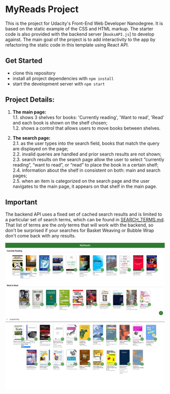 # MyReads Project

This is the project for Udacity's Front-End Web Developer Nanodegree. It is based on the static example of the CSS and HTML markup. The starter code is also provided with the backend server [`BooksAPI.js`] to develop against. The main goal of the project is to add interactivity to the app by refactoring the static code in this template using React API.

## Get Started

* clone this repository
* install all project dependencies with `npm install`
* start the development server with `npm start`

## Project Details:

1. **The main page:**  
1.1. shows 3 shelves for books: 'Currently reading', 'Want to read', 'Read' and each book is shown on the shelf chosen;   
1.2. shows a control that allows users to move books between shelves. 

2. **The search page:**  
2.1. as the user types into the search field, books that match the query are displayed on the page;  
2.2. invalid queries are handled and prior search results are not shown;  
2.3. search results on the search page allow the user to select “currently reading”, “want to read”, or “read” to place the book in a certain shelf;  
2.4. information about the shelf in consistent on both: main and search pages;  
2.5. when an item is categorized on the search page and the user navigates to the main page, it appears on that shelf in the main page.

## Important

The backend API uses a fixed set of cached search results and is limited to a particular set of search terms, which can be found in [SEARCH_TERMS.md](SEARCH_TERMS.md). That list of terms are the _only_ terms that will work with the backend, so don't be surprised if your searches for Basket Weaving or Bubble Wrap don't come back with any results.

![Screenshot](myreads1.jpg)
![Screenshot](myreads2.jpg)
